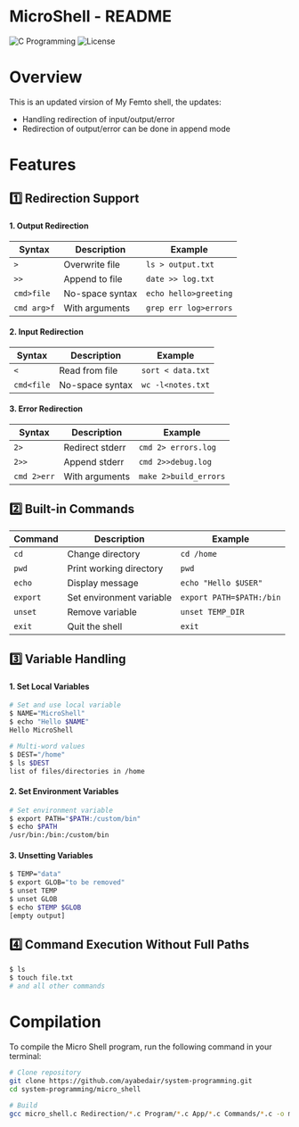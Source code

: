 # MicroShell - README
![C Programming](https://img.shields.io/badge/Language-C-blue)
![License](https://img.shields.io/badge/License-MIT-green)

# Overview
This is an updated virsion of My Femto shell, the updates:
  - Handling redirection of input/output/error
  - Redirection of output/error can be done in append mode

# Features
## 1️⃣ Redirection Support

#### 1. Output Redirection
| Syntax       | Description                | Example                 |
|--------------|----------------------------|-------------------------|
| `>`          | Overwrite file             | `ls > output.txt`       |
| `>>`         | Append to file             | `date >> log.txt`       |
| `cmd>file`   | No-space syntax            | `echo hello>greeting`   |
| `cmd arg>f`  | With arguments             | `grep err log>errors`   |

#### 2. Input Redirection
| Syntax       | Description                | Example                 |
|--------------|----------------------------|-------------------------|
| `<`          | Read from file             | `sort < data.txt`       |
| `cmd<file`   | No-space syntax            | `wc -l<notes.txt`       |

#### 3. Error Redirection
| Syntax       | Description                | Example                 |
|--------------|----------------------------|-------------------------|
| `2>`         | Redirect stderr            | `cmd 2> errors.log`     |
| `2>>`        | Append stderr              | `cmd 2>>debug.log`      |
| `cmd 2>err`  | With arguments             | `make 2>build_errors`   |

## 2️⃣ Built-in Commands

| Command | Description                     | Example                   |
|---------|---------------------------------|---------------------------|
| `cd`    | Change directory               | `cd /home`           |
| `pwd`   | Print working directory        | `pwd`                     |
| `echo`  | Display message                | `echo "Hello $USER"`      |
| `export`| Set environment variable       | `export PATH=$PATH:/bin`  |
| `unset` | Remove variable                | `unset TEMP_DIR`          |
| `exit`  | Quit the shell                 | `exit`                    |

## 3️⃣ Variable Handling

#### 1. Set Local Variables
```bash
# Set and use local variable
$ NAME="MicroShell"
$ echo "Hello $NAME"
Hello MicroShell

# Multi-word values
$ DEST="/home"
$ ls $DEST
list of files/directories in /home
```
#### 2. Set Environment Variables
```bash
# Set environment variable
$ export PATH="$PATH:/custom/bin"
$ echo $PATH
/usr/bin:/bin:/custom/bin
```
#### 3. Unsetting Variables
```bash
$ TEMP="data"
$ export GLOB="to be removed"
$ unset TEMP
$ unset GLOB
$ echo $TEMP $GLOB
[empty output]
```

## 4️⃣ Command Execution Without Full Paths
```bash
$ ls
$ touch file.txt
# and all other commands
```
# Compilation
To compile the Micro Shell program, run the following command in your terminal:

```bash
# Clone repository
git clone https://github.com/ayabedair/system-programming.git
cd system-programming/micro_shell

# Build
gcc micro_shell.c Redirection/*.c Program/*.c App/*.c Commands/*.c -o micro_shell
```
